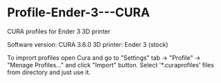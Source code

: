 # Profile-Ender-3---CURA
CURA profiles for Ender 3 3D printer

Software version: CURA 3.6.0
3D printer:       Ender 3 (stock)

To imprort profiles open Cura and go to "Settings" tab -> "Profile" -> "Menage Profiles..." and click "Import" button.
Select '*.curaprofiles' files from directory and just use it.
